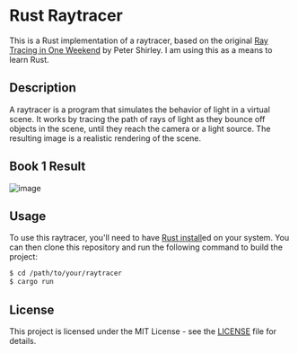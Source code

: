 # Rust Raytracer

This is a Rust implementation of a raytracer, based on the original [Ray Tracing in One Weekend](https://raytracing.github.io/books/RayTracingInOneWeekend.html) by Peter Shirley. I am using this as a means to learn Rust.

## Description

A raytracer is a program that simulates the behavior of light in a virtual scene. It works by tracing the path of rays of light as they bounce off objects in the scene, until they reach the camera or a light source. The resulting image is a realistic rendering of the scene.

## Book 1 Result
![image](https://user-images.githubusercontent.com/26893775/230675209-5c1e3096-ebdd-4b04-a89c-033c6233c6a6.png)

## Usage

To use this raytracer, you'll need to have [Rust install](https://doc.rust-lang.org/book/ch01-01-installation.html)ed on your system. You can then clone this repository and run the following command to build the project:

```bash
$ cd /path/to/your/raytracer
$ cargo run 
```
## License

This project is licensed under the MIT License - see the [LICENSE](LICENSE) file for details.


